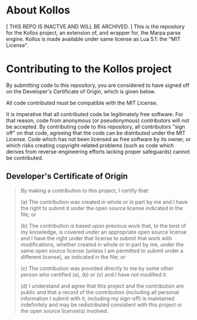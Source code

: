 About Kollos
============

[ THIS REPO IS INACTVE AND WILL BE ARCHIVED. ]
This is the repository for the Kollos project, an extension of, and
wrapper for, the Marpa parse engine.  Kollos is made available under
same license as Lua 5.1: the "MIT License".

Contributing to the Kollos project
==================================

By submitting code to this repository, you are considered to have signed
off on the Developer's Certificate of Origin, which is given below.

All code contributed must be compatible with the MIT License.

It is imperative that all contributed code be legitimately free software.
For that reason, code from anonymous (or pseudonymous) contributors
will not be accepted.  By contributing code to this repository, all
contributors "sign off" on that code, agreeing that the code can be
distributed under the MIT License.  Code which has not been licensed as
free software by its owner, or which risks creating copyright-related
problems (such as code which derives from reverse-engineering efforts
lacking proper safeguards) cannot be contributed.

Developer's Certificate of Origin
---------------------------------

>  By making a contribution to this project, I certify that:
> 
>  (a) The contribution was created in whole or in part by me and I
>      have the right to submit it under the open source license
>      indicated in the file; or
> 
>  (b) The contribution is based upon previous work that, to the best
>      of my knowledge, is covered under an appropriate open source
>      license and I have the right under that license to submit that
>      work with modifications, whether created in whole or in part
>      by me, under the same open source license (unless I am
>      permitted to submit under a different license), as indicated
>      in the file; or
> 
>  (c) The contribution was provided directly to me by some other
>      person who certified (a), (b) or (c) and I have not modified
>      it.
> 
>  (d) I understand and agree that this project and the contribution
>      are public and that a record of the contribution (including all
>      personal information I submit with it, including my sign-off) is
>      maintained indefinitely and may be redistributed consistent with
>      this project or the open source license(s) involved.

